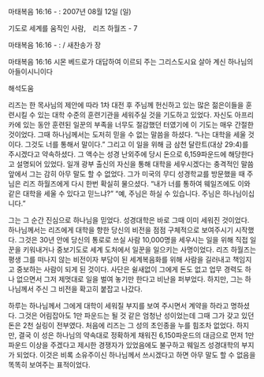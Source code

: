 마태복음 16:16 - : 
2007년 08월 12일 (일)

기도로 세계를 움직인 사람,　리즈 하월즈 - 7



마태복음 16:16 - : / 새찬송가  장


마태복음 16:16 
시몬 베드로가 대답하여 이르되 주는 그리스도시요 살아 계신 하나님의 아들이시니이다

해석도움





리즈는 한 목사님의 제안에 따라 1차 대전 후 주님께 헌신하고 있는 많은 젊은이들을 훈련시킬 수 있는 대학 수준의 훈련기관을 세워주실 것을 기도하고 있었다. 자신도 아프리카에 있는 동안 훈련된 일꾼의 부족을 너무도 절감했던 터였기에 이 기도는 매우 간절한 것이었다. 그때 하나님께서는 도저히 믿을 수 없는 말씀을 하셨다. “나는 대학을 세울 것이다. 그것도 너를 통해서 말이다.” 그리고 이 일을 위해 금 삼천 달란트(대상 29:4)를 주시겠다고 약속하셨다. 그 액수는 성경 난외주에 당시 돈으로 6,159파운드에 해당한다고 설명되어 있었다. 일개 광부 출신의 자신을 통해 대학을 세우시겠다는 충격적인 말씀 앞에서 그는 감히 아무 말도 할 수 없었다. 그가 미국의 무디 성경학교를 방문했을 때 주님은 리즈 하월즈에게 다시 한번 확실히 물으셨다. 
“내가 너를 통하여 웨일즈에도 이와 같은 대학을 세울 수 있다고 믿느냐?”
“예, 주님은 하실 수 있습니다. 주님은 하나님이십니다.”

그는 그 순간 진심으로 하나님을 믿었다. 성경대학은 바로 그때 이미 세워진 것이었다. 하나님께서는 리즈에게 대학을 향한 당신의 비전을 점점 구체적으로 보여주시기 시작했다. 그것은 30년 안에 당신의 통로로 쓰실 사람 10,000명을 세우시는 일을 위해 직접 일꾼을 키워내거나 중보기도로 세계 도처에서 일꾼을 일으키는 사명이었다. 리즈 하월즈는 평생 그를 떠나지 않는 비전이자 부담이 된 세계복음화를 위해 사람을 길러내고 책임지고 중보하는 사람이 되게 된 것이다. 사단은 쉴새없이 그에게 돈도 없고 업무 경력도 하나 없으면서 그저 제멋대로 일을 벌여 놓기만 한다고 비난을 퍼부었다. 하지만, 그는 하나님께서 주신 그 비전을 확고히 붙잡고 나갔다. 

하루는 하나님께서 그에게 대학이 세워질 부지를 보여 주시면서 계약을 하라고 명하셨다. 그것은 어림잡아도 1만 파운드는 될 것 같은 엄청난 성이었는데 그때 그가 갖고 있던 돈은 2천 실링이 전부였다. 처음에 리즈는 그 성의 초인종을 누를 힘조차 없었다. 하지만, 결국 이 성은 하나님의 약속대로 정확하게 채워진 6,150파운드의 대금으로 먼저 1만 파운드 이상을 주겠다고 제시한 경쟁자가 있었음에도 불구하고 웨일즈 성경대학의 부지가 되었다. 이것은 비록 소유주이신 하나님께서 쓰시겠다고 하면 아무 말도 할 수 없음을 똑똑히 보여주는 표적이었다.